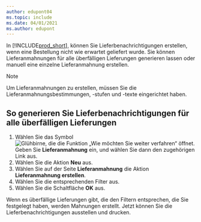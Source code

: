 ```yaml
---
author: edupont04
ms.topic: include
ms.date: 04/01/2021
ms.author: edupont
---
```


In [!INCLUDE[prod_short](../../../includes/prod_short.md)], können Sie Lieferbenachrichtigungen erstellen, wenn eine Bestellung nicht wie erwartet geliefert wurde. Sie können Lieferanmahnungen für alle überfälligen Lieferungen generieren lassen oder manuell eine einzelne Lieferanmahnung erstellen.  

> [!NOTE]  
> Um Lieferanmahnungen zu erstellen, müssen Sie die Lieferanmahnungsbestimmungen, -stufen und -texte eingerichtet haben.  

## <a name="to-generate-delivery-reminders-for-all-overdue-deliveries"></a><a name="to-generate-delivery-reminders-for-all-overdue-deliveries"></a><a name="to-generate-delivery-reminders-for-all-overdue-deliveries"></a>So generieren Sie Lieferbenachrichtigungen für alle überfälligen Lieferungen

1. Wählen Sie das Symbol ![Glühbirne, die die Funktion „Wie möchten Sie weiter verfahren“ öffnet.](../../../media/ui-search/search_small.png "Tell me-Funktion") Geben Sie **Lieferanmahnung** ein, und wählen Sie dann den zugehörigen Link aus.  
2. Wählen Sie die Aktion **Neu** aus.  
3. Wählen Sie auf der Seite **Lieferanmahnung** die Aktion **Lieferanmahnung erstellen**.  
4. Wählen Sie die entsprechenden Filter aus.  
5. Wählen Sie die Schaltfläche **OK** aus.  

Wenn es überfällige Lieferungen gibt, die den Filtern entsprechen, die Sie festgelegt haben, werden Mahnungen erstellt. Jetzt können Sie die Lieferbenachrichtigungen ausstellen und drucken.  
